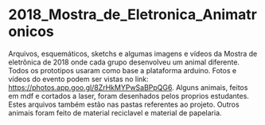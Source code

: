 # 2018_Mostra_de_Eletronica_Animatronicos
Arquivos, esquemáticos, sketchs e algumas imagens e vídeos da Mostra de eletrônica de 2018 onde cada grupo desenvolveu um animal diferente. Todos os prototipos usaram como base a plataforma arduino.
Fotos e vídeos do evento podem ser vistas no link: https://photos.app.goo.gl/8ZrHkMYPwSaBPpQG6.
Alguns animais, feitos em mdf e cortados a laser, foram desenhados pelos proprios estudantes. Estes arquivos também estão nas pastas referentes ao projeto. 
Outros animais foram feito de material reciclavel e material de papelaria.
